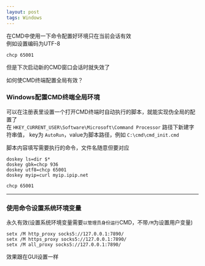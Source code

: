 ```yaml
---
layout: post
tags: Windows
---
```


在CMD中使用一下命令配置好环境只在当前会话有效  
例如设置编码为UTF-8
```
chcp 65001
```
但是下次启动新的CMD窗口会话时就失效了


如何使CMD终端配置全局有效？

### Windows配置CMD终端全局环境

可以在注册表里设置一个打开CMD终端时自动执行的脚本，就能实现伪全局的配置了  
在 `HKEY_CURRENT_USER\Software\Microsoft\Command Processor` 路径下新建字符串值，
key为 `AutoRun`，value为脚本路径，例如 `C:\cmd\cmd_init.cmd`

脚本内容填写需要执行的命令，文件名随意但要对应
```
doskey ls=dir $*
doskey gbk=chcp 936
doskey utf8=chcp 65001
doskey myip=curl myip.ipip.net

chcp 65001
```

---

### 使用命令设置系统环境变量

永久有效(设置系统环境变量需要`以管理员身份运行`CMD，不带`/M`为设置用户变量)
```
setx /M http_proxy socks5://127.0.0.1:7890/
setx /M https_proxy socks5://127.0.0.1:7890/
setx /M all_proxy socks5://127.0.0.1:7890/
```

效果跟在GUI设置一样
